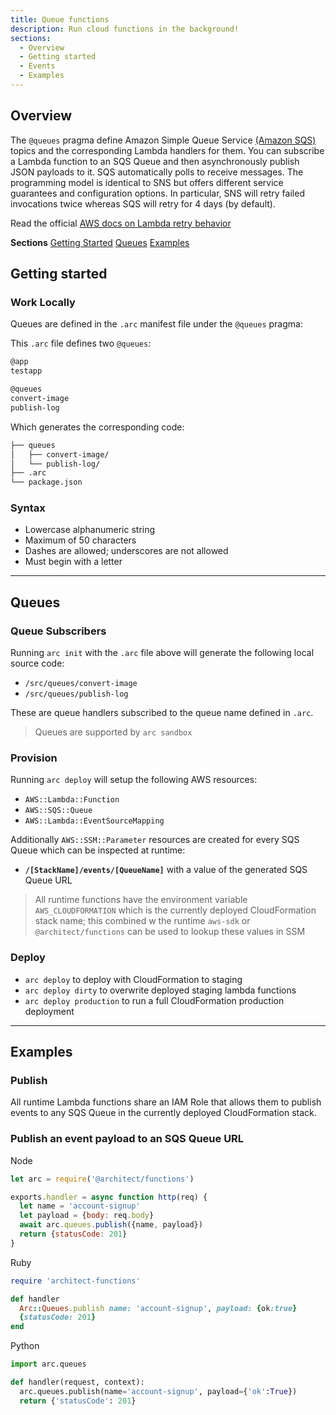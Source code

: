 ```yaml
---
title: Queue functions
description: Run cloud functions in the background!
sections:
  - Overview
  - Getting started
  - Events
  - Examples
---
```


## Overview

The `@queues` pragma define Amazon Simple Queue Service [(Amazon SQS)](https://aws.amazon.com/sqs/) topics and the corresponding Lambda handlers for them. You can subscribe a Lambda function to an SQS Queue and then asynchronously publish JSON payloads to it. SQS automatically polls to receive messages. The programming model is identical to SNS but offers different service guarantees and configuration options. In particular, SNS will retry failed invocations twice whereas SQS will retry for 4 days (by default).

Read the official [AWS docs on Lambda retry behavior](https://docs.aws.amazon.com/lambda/latest/dg/invocation-retries.html)

**Sections**
[Getting Started](#getting-started)
[Queues](#queues)
[Examples](#examples)

## Getting started

### Work Locally

Queues are defined in the `.arc` manifest file under the `@queues` pragma:

This `.arc` file defines two `@queues`:

```bash
@app
testapp

@queues
convert-image
publish-log
```

Which generates the corresponding code:

```bash
├── queues
│   ├── convert-image/
│   └── publish-log/
├── .arc
└── package.json
```

### Syntax
- Lowercase alphanumeric string
- Maximum of 50 characters
- Dashes are allowed; underscores are not allowed
- Must begin with a letter

---

## Queues

### Queue Subscribers

Running `arc init` with the `.arc` file above will generate the following local source code:

- `/src/queues/convert-image`
- `/src/queues/publish-log`

These are queue handlers subscribed to the queue name defined in `.arc`.

> Queues are supported by `arc sandbox`

### Provision

Running `arc deploy` will setup the following AWS resources:

- `AWS::Lambda::Function`
- `AWS::SQS::Queue`
- `AWS::Lambda::EventSourceMapping`

Additionally `AWS::SSM::Parameter` resources are created for every SQS Queue which can be inspected at runtime:

- **`/[StackName]/events/[QueueName]`** with a value of the generated SQS Queue URL

> All runtime functions have the environment variable `AWS_CLOUDFORMATION` which is the currently deployed CloudFormation stack name; this combined w the runtime `aws-sdk` or `@architect/functions` can be used to lookup these values in SSM

### Deploy

- `arc deploy` to deploy with CloudFormation to staging
- `arc deploy dirty` to overwrite deployed staging lambda functions 
- `arc deploy production` to run a full CloudFormation production deployment


--- 

## Examples

### Publish

All runtime Lambda functions share an IAM Role that allows them to publish events to any SQS Queue in the currently deployed CloudFormation stack. 

### Publish an event payload to an SQS Queue URL

Node

```javascript
let arc = require('@architect/functions')

exports.handler = async function http(req) {
  let name = 'account-signup'
  let payload = {body: req.body}
  await arc.queues.publish({name, payload})
  return {statusCode: 201}
}
```

Ruby

```ruby
require 'architect-functions'

def handler
  Arc::Queues.publish name: 'account-signup', payload: {ok:true}
  {statusCode: 201}
end
```

Python

```python
import arc.queues

def handler(request, context):
  arc.queues.publish(name='account-signup', payload={'ok':True})
  return {'statusCode': 201}
```


